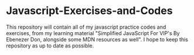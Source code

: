 # Javascript-Exercises-and-Codes
This repository will contain all of my javascript practice codes and exercises, from my learning material "Simplified JavaScript For VIP's By Ebenezer Don, alongside some MDN resources as well". I hope to keep this repository as up to date as possible.
